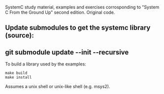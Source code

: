 SystemC study material, examples and exercises corrosponding to
"System C From the Ground Up" second edition. Original code.

Update submodules to get the systemc library (source):
---
git submodule update --init --recursive
---

To build a library used by the examples:

~~~
make build
make install
~~~

Assumes a unix shell or unix-like shell (e.g. msys2).
